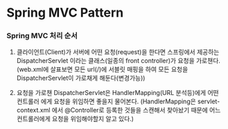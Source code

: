# Spring MVC Pattern

### Spring MVC 처리 순서

1. 클라이언트(Client)가 서버에 어떤 요청(request)을 한다면 스프링에서 제공하는 DispatcherServlet 이라는 
   클래스(일종의 front controller)가 요청을 가로챈다.
   (web.xml에 살표보면 모든 url(/)에 서블릿 매핑을 하여 모든 요청을 DispatcherServlet이 가로채게 해둔다(변경가능))
   

2. 요청을 가로챈 DispatcherServlet은 HandlerMapping(URL 분석등)에게 어떤 컨트롤러 에게 요청을 위임하면 좋을지 물어본다.
   (HandlerMapping은 servlet-context.xml 에서 @Controller로 등록한 것들을 스캔해서 찾아놨기 때문에 어느 컨트롤러에게 
   요청을 위임해야할지 알고 있다.)